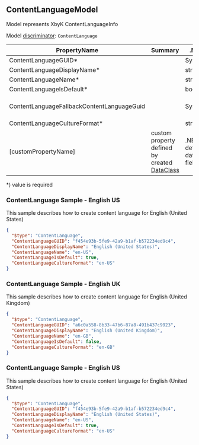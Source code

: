 <!-- generated file with tool "Kentico.Xperience.UMT.DocUtils" - edited through template "UmtModel.cshtml" -->
## ContentLanguageModel
Model represents XbyK ContentLanguageInfo

Model [discriminator](../UmtModel.md#discriminator): `ContentLanguage`

|PropertyName|Summary|.NET Type|Notes|
|---|---|---|---|
|ContentLanguageGUID\*||System.Guid?|[UniqueId](../UmtModel.md#UniqueId)|
|ContentLanguageDisplayName\*||string?||
|ContentLanguageName\*||string?||
|ContentLanguageIsDefault\*||bool?||
|ContentLanguageFallbackContentLanguageGuid||System.Guid?|Reference to [ContentLanguageInfo](../References.md#ContentLanguageInfo) on property ContentLanguageFallbackContentLanguageID|
|ContentLanguageCultureFormat\*||string?||
|[customPropertyName]|custom property defined by created [DataClass](./DataClassModel.md)|.NET type defined by data class field||

<p>*) value is required</p>


### ContentLanguage Sample - English US
This sample describes how to create content language for English (United States)
```json
{
  "$type": "ContentLanguage",
  "ContentLanguageGUID": "f454e93b-5fe9-42a9-b1af-b572234ed9c4",
  "ContentLanguageDisplayName": "English (United States)",
  "ContentLanguageName": "en-US",
  "ContentLanguageIsDefault": true,
  "ContentLanguageCultureFormat": "en-US"
}
```

### ContentLanguage Sample - English UK
This sample describes how to create content language for English (United Kingdom)
```json
{
  "$type": "ContentLanguage",
  "ContentLanguageGUID": "a6c0a558-8b33-47b6-87a8-491b437c9923",
  "ContentLanguageDisplayName": "English (United Kingdom)",
  "ContentLanguageName": "en-GB",
  "ContentLanguageIsDefault": false,
  "ContentLanguageCultureFormat": "en-GB"
}
```

### ContentLanguage Sample - English US
This sample describes how to create content language for English (United States)
```json
{
  "$type": "ContentLanguage",
  "ContentLanguageGUID": "f454e93b-5fe9-42a9-b1af-b572234ed9c4",
  "ContentLanguageDisplayName": "English (United States)",
  "ContentLanguageName": "en-US",
  "ContentLanguageIsDefault": true,
  "ContentLanguageCultureFormat": "en-US"
}
```
